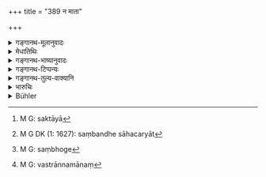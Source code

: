 +++
title = "389 न माता"

+++

<details><summary>गङ्गानथ-मूलानुवादः</summary>

Neither the mother, nor the father, nor the wife, nor the son deserve to be forsaken; he who forsakes these, unless they are outcasts, should be fined six hundred by the king.—(389)
</details>

<details><summary>मेधातिथिः</summary>

**माता न त्यागम् अर्हति** । न त्याज्या । त्यागः स्वगृहान् निष्कासनां मातृवृत्तेः स्खलितायाः,[^३१४] उपकारस्योपक्रियायाम् उदितायाम् अकारणे । एवं पित्रादीनाम् अपि व्याख्येयम् । संबन्धसाहचर्यात्[^३१५] **स्त्री** भार्यैवाभिप्रेता । अपतितानाम् एषां त्यागो नास्ति । मातुस् तु "न माता पुत्रं प्रति पततीत्य् एके" इति शातातपः । भार्यायाश् चापि त्यागः असंभोगो[^३१६] गृहकार्यनिषेधः । भक्तवस्त्रादिदानं तु न निषिध्यते । "योषित्सु पतितास्व् अपि । वस्त्रान्नपानं[^३१७] देयं च वसेयुः स्वगृहान्तिके" (म्ध् ११.१८७) इति पठ्यते ॥ ८.३८९ ॥


[^३१७]:
     M G: vastrānnamānaṃ


[^३१६]:
     M G: saṃbhoge


[^३१५]:
     M G DK (1: 1627): saṃbandhe sāhacaryāt


[^३१४]:
     M G: saktāyā
</details>

<details><summary>गङ्गानथ-भाष्यानुवादः</summary>

The mother does not deserve to be forsaken,—should net be cast off. ‘Forsaking’ consists in turning her out of the house, if she has failed in her maternal duties; *i.e*., if she fails to do what she ought to do in return for what she receives at the bands of her son.

The same explanation applies to the case of the father and the rest also.

The term ‘*strī*’ (woman) stands for the *wife*, as is clear from the fact that the text mentions only relatives.

These should not be forsaken, unless they are outcasts. As regards the mother, Śātātapa has declared that ‘to the son the mother never becomes an outcast.’

The ‘forsaking’ of the outcast, wife consists in giving up all intercourse with her and in forbidding her to do household work; but the giving of food and clothing is not forbidden; as it is declared that—‘food and clothing should be given to even outcast wives, and these should live near the house.’—(389)
</details>

<details><summary>गङ्गानथ-टिप्पन्यः</summary>

This verse is quoted in *Vivādaratnākara* (p. 357), which notes that
‘*tyāga*,’ ‘abandonment,’ here means ‘not according such treatment to
them as has been prescribed in the scriptures’;—and that ‘*strī*’ here
stands for the *wife*.

It is quoted in *Aparārka* (p. 823), which remarks that this rule refers
to the abandoning of all the four collectively;—and in *Vivādacintāmaṇi*
(p. 154).
</details>

<details><summary>गङ्गानथ-तुल्य-वाक्यानि</summary>

*Viṣṇu* (5.163).—‘A husband forsaking a blameless wife shall be punished
as a thief.’

*Yājñavalkya* (2.237).—‘Between father and son, brother and sister,
husband and wife, teacher and disciple,—if one forsakes the other,
unless he or she has become an outcast, he shall be fined one hundred.’

*Śaṅkha-Likhita* (Aparārka, p. 823).—‘The father and the mother should
never be forsaken; indeed no Sapiṇḍas possessing good qualities should
be forsaken; if one forsakes these arbitrarily, unless they have become
outcasts, he should he fined 200. Nor should one misbehave towards the
father, mother, or teacher; one who misbehaves towards them shall have
his limb cut off.’
</details>

<details><summary>भारुचिः</summary>

प्रायश्चित्तप्राप्ताव् अकुर्वन्तस् तानि त्याज्या न तु द्वेषादिना ॥ ८.३८७ ॥
</details>

<details><summary>Bühler</summary>

389	Neither a mother, nor a father, nor a wife, nor a son shall be cast off; he who casts them off, unless guilty of a crime causing loss of caste, shall be fined six hundred (panas).
</details>
